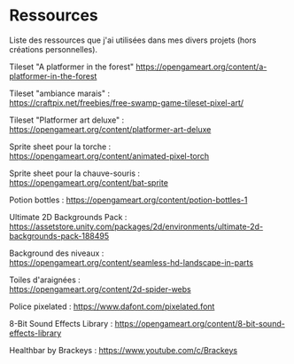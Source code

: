 
# Ressources 

Liste des ressources que j'ai utilisées dans mes divers projets (hors créations personnelles).

Tileset "A platformer in the forest"
https://opengameart.org/content/a-platformer-in-the-forest

Tileset "ambiance marais" :  
https://craftpix.net/freebies/free-swamp-game-tileset-pixel-art/

Tileset "Platformer art deluxe" :  
https://opengameart.org/content/platformer-art-deluxe

Sprite sheet pour la torche :  
https://opengameart.org/content/animated-pixel-torch

Sprite sheet pour la chauve-souris :  
https://opengameart.org/content/bat-sprite

Potion bottles :
https://opengameart.org/content/potion-bottles-1

Ultimate 2D Backgrounds Pack :  
https://assetstore.unity.com/packages/2d/environments/ultimate-2d-backgrounds-pack-188495

Background des niveaux :  
https://opengameart.org/content/seamless-hd-landscape-in-parts

Toiles d'araignées :  
https://opengameart.org/content/2d-spider-webs

Police pixelated :
https://www.dafont.com/pixelated.font

8-Bit Sound Effects Library :
https://opengameart.org/content/8-bit-sound-effects-library

Healthbar by Brackeys :
https://www.youtube.com/c/Brackeys